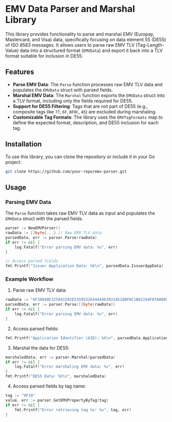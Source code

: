 # EMV Data Parser and Marshal Library

This library provides functionality to parse and marshal EMV (Europay, Mastercard, and Visa) data, specifically focusing on data element 55 (DE55) of ISO 8583 messages. It allows users to parse raw EMV TLV (Tag-Length-Value) data into a structured format (`EMVData`) and export it back into a TLV format suitable for inclusion in DE55.

## Features

- **Parse EMV Data**: The `Parse` function processes raw EMV TLV data and populates the `EMVData` struct with parsed fields.
- **Marshal EMV Data**: The `Marshal` function exports the `EMVData` struct into a TLV format, including only the fields required for DE55.
- **Support for DE55 Filtering**: Tags that are not part of DE55 (e.g., composite tags like `77`, `6F`, `BF0C`, `A5`) are excluded during marshaling.
- **Customizable Tag Formats**: The library uses the `EMVTagFormats` map to define the expected format, description, and DE55 inclusion for each tag.

## Installation

To use this library, you can clone the repository or include it in your Go project:

```bash
git clone https://github.com/your-repo/emv-parser.git
```

## Usage

### Parsing EMV Data

The `Parse` function takes raw EMV TLV data as input and populates the `EMVData` struct with the parsed fields.

```go
parser := NewEMVParser()
rawData := []byte{...} // Raw EMV TLV data
parsedData, err := parser.Parse(rawData)
if err != nil {
    log.Fatalf("Error parsing EMV data: %v", err)
}

// Access parsed fields
fmt.Printf("Issuer Application Data: %X\n", parsedData.IssuerAppData)
```

### Example Workflow

1. Parse raw EMV TLV data:

```go
rawData := "6F30840E325041592E5359532E4444463031A51EBF0C1B61194F07A0000000031010500B56495341204352454449548701019000"
parsedData, err := parser.Parse([]byte(rawData))
if err != nil {
    log.Fatalf("Error parsing EMV data: %v", err)
}
```

2. Access parsed fields:

```go
fmt.Printf("Application Identifier (AID): %X\n", parsedData.ApplicationIdentifier)
```

3. Marshal the data for DE55:

```go
marshaledData, err := parser.Marshal(parsedData)
if err != nil {
    log.Fatalf("Error marshaling EMV data: %v", err)
}
fmt.Printf("DE55 Data: %X\n", marshaledData)
```

4. Access parsed fields by tag name: 

```go 
tag := "9F10"
value, err := parser.GetEMVPropertyByTag(tag)
if err != nil {
	fmt.Printf("Error retrieving tag %s: %v", tag, err)
}